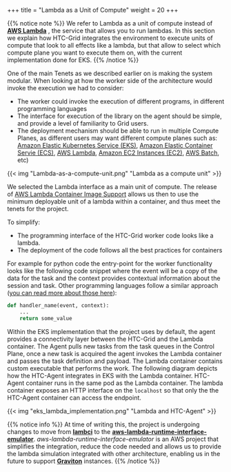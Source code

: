 +++
title = "Lambda as a Unit of Compute"
weight = 20
+++


{{% notice note %}}
We refer to Lambda as a unit of compute instead of **[AWS Lambda](https://aws.amazon.com/lambda/)** , the service that allows you to run lambdas. In this section we explain how HTC-Grid integrates the environment to execute units of compute that look to all effects like a lambda, but that allow to select which compute plane you want to execute them on, with the current implementation done for EKS. 
{{% /notice %}}

One of the main Tenets as we described earlier on is making the system modular. When looking at how the worker side of the architecture would invoke the execution we had to consider:

* The worker could invoke the execution of different programs, in different programming languages
* The interface for execution of the library on the agent should be simple, and provide a level of familiarity to Grid users.
* The deployment mechanism should be able to run in multiple Compute Planes, as different users may want different compute planes such as: [Amazon Elastic Kubernetes Service (EKS)](https://aws.amazon.com/eks), [Amazon Elastic Container Servie (ECS)](https://aws.amazon.com/ecs/), [AWS Lambda](https://aws.amazon.com/lambda/), [Amazon EC2 Instances (EC2)](https://aws.amazon.com/ec2/), [AWS Batch](https://aws.amazon.com/batch/), etc)

{{< img "Lambda-as-a-compute-unit.png" "Lambda as a compute unit" >}}

We selected the Lambda interface as a main unit of compute. The release of [AWS Lambda Container Image Support](https://aws.amazon.com/blogs/aws/new-for-aws-lambda-container-image-support/) allows us then to use the minimum deployable unit of a lambda within a container, and thus meet the tenets for the project.


To simplify: 
* The programming interface of the HTC-Grid worker code looks like a lambda.
* The deployment of the code follows all the best practices for containers

For example for python code the entry-point for the worker functionality looks like the following code snippet where the event will be a copy of the data for the task and the context provides contextual information about the session and task. Other programming languages follow a similar approach ([you can read more about those here](https://docs.aws.amazon.com/lambda/latest/dg/lambda-samples.html)):

```python
def handler_name(event, context): 
    ...
    return some_value
```

Within the EKS implementation that the project uses by default, the agent provides a connectivity layer between the HTC-Grid and the Lambda container. The Agent pulls new tasks from the task queues in the Control Plane, once a new task is acquired the agent invokes the Lambda container and passes the task definition and payload. The Lambda container contains custom executable that performs the work.  The following diagram depicts how the HTC-Agent integrates in EKS with the Lambda container. HTC-Agent container runs in the same pod as the Lambda container. The lambda container exposes an HTTP interface on the `localhost` so that only the the HTC-Agent container can access the endpoint.

{{< img "eks_lambda_implementation.png" "Lambda and HTC-Agent" >}}


{{% notice info %}}
At time of writing this, the project is undergoing changes to move from **[lambci](https://github.com/lambci/lambci)** to the **[aws-lambda-runtime-interface-emulator](https://github.com/aws/aws-lambda-runtime-interface-emulator)**. *aws-lambda-runtime-interface-emulator* is an AWS project that simplifies the integration, reduce the code needed and allows us to provide the lambda simulation integrated with other architecture, enabling us in the future to support **[Graviton](https://aws.amazon.com/ec2/graviton/)** instances.
{{% /notice %}}

